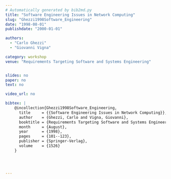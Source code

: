 ```yaml
---
# Automatically generated by bib2md.py
title: "Software Engineering Issues in Network Computing"
slug: "Ghezzi1998Software_Engineering"
date: "1998-08-01"
publishdate: "2000-01-01"

authors:
  - "Carlo Ghezzi"
  - "Giovanni Vigna"

category: workshop
venue: "Requirements Targeting Software and Systems Engineering"


slides: no
paper: no
text: no

video_url: no

bibtex: |
    @incollection{Ghezzi1998Software_Engineering,
      title     = {{Software Engineering Issues in Network Computing}},
      author    = {Ghezzi, Carlo and Vigna, Giovanni},
      booktitle = {Requirements Targeting Software and Systems Engineering},
      month     = {August},
      year      = {1998},
      pages     = {101--123},
      publisher = {Springer-Verlag},
      volume    = {1526}
    }




---
```


